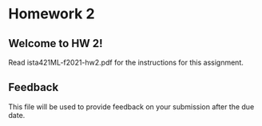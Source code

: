 # Homework 2

## Welcome to HW 2!

Read ista421ML-f2021-hw2.pdf for the instructions for this assignment.

## Feedback

This file will be used to provide feedback on your submission after the due date.
